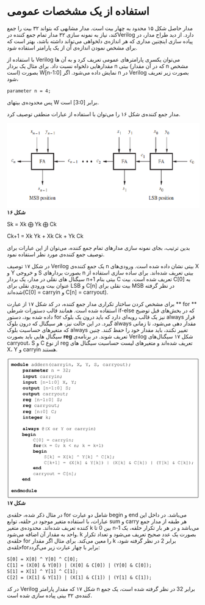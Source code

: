 # استفاده از یک مشخصات عمومی

مدار حاصل شکل ۱۵ محدود به چهار بیت است. مدار مشابهی که بتواند ۳۲ بیت را جمع کند، نیاز به نمونه سازی ۳۲ مدار تمام جمع کننده درVerilog دارد. از دید طراح مدار، در پیاده سازی اینچنین مداری که هر اندازه‌ی دلخواهی می‌تواند داشته باشد، بهتر است که برای مشخص نمودن اندازه‌ی آن از یک پارامتر استفاده شود.

با استفاده از Verilog می‌توان یکسری پارامترهای عمومی تعریف کرد و به آن ها مقدارهایی دلخواه نسبت داد. برای مثال یک بردار n بیتی \(که در آن مقدار n مشخص است\) بصورت W\[n-1:0\] نمایش داده می‌شود. اگر n در Verilog بصورت زیر تعریف شود،

```
parameter n = 4;
```

پس محدوده‌ی بیتهای W برابر \[3:0\] است.

مدار جمع کننده‌ی شکل ۱۶ را می‌توان با استفاده از عبارات منطقی توصیف کرد.

![](/assets/pic16.png)**شکل ۱۶**

 Sk = Xk ⨁ Yk ⨁ Ck

Ck+1 = Xk Yk + Xk Ck + Yk Ck

بدین ترتیب، بجای نمونه سازی مدارهای تمام جمع کننده، می‌توان از این عبارات برای توصیف جمع کننده‌ی مورد نظر استفاده نمود.

در شکل ۱۷ توصیف Verilog یک جمع کننده‌ی n بیتی نشان داده شده است. ورودی‌های X و Y و خروجی S بصورت بردارهای n بیتی تعریف شده‌اند. برای ساده سازی استفاده از سیگنال های نقلی در مدار، یک بردار n+1 بیتی بنام C تعریف شده است. بیت C\[0\] به عنوان بیت ورودی نقلی برای LSB و C\[n\] بیت نقلی برای MSB در نظر گرفته شده‌اند\(C\[0\] = carryin و C\[n\] = carryout\).

برای مشخص کردن ساختار تکراری مدار جمع کننده، در کد شکل ۱۷ از عبارت ** for ** استفاده شده است. همانند قالب دستورات شرطی if-else که در بخش‌های قبل توضیح داده شده بود، دستور for نیز یک قالب رویه‌ای دارد که باید درون یک بلوک always قرار گیرد. در این حالت نیز، هر سیگنال که درون بلوک always مقدار دهی می‌شود، تا زمانی که متغیرهای حساسیت بلوک always تغییر نکنند، باید مقدار خود را حفظ کنند. چنین سیگنال هایی باید بصورت **reg** تعریف شوند. در برنامه‌ی Verilog شکل ۱۷ سیگنال‌های carryout، S و C از نوع reg تعریف شده‌اند و متغیرهای لیست حساسیت سیگنال های X، Y و carryin هستند.

![](/assets/pic17.png)**شکل ۱۷**

در مثال ذکر شده، حلقه‌ی for شامل دو عبارت begin و end می‌باشد. در داخل این عبارات، با استفاده متغیر موجود در حلقه، توابع sum و carry هر طبقه از مدار جمع کننده تعریف شده‌اند. محدوده‌ی متغیر k بین 0 تا n-1 می‌باشد و در هر بار تکرار حلقه، یک واحد به مقدار آن اضافه می‌شود. k بصورت یک عدد صحیح تعریف می‌شود و تعداد تکرار حلقه‌ی for را معین می‌کند. برای مثال اگر مقدار k برابر 2 در نظر گرفته شود، حلقه‌یforبرابر با چهار عبارت زیر می‌گردد:

```
S[0] = X[0] ^ Y[0] ^ C[0];
C[1] = (X[0] & Y[0]) | (X[0] & C[0]) | (Y[0] & C[0]);
S[1] = X[1] ^ Y[1] ^ C[1];
C[2] = (X[1] & Y[1]) | (X[1] & C[1]) | (Y[1] & C[1]);
```

در کد Verilog شکل ۱۷ که مقدار پارامتر n برابر 32 در نظر گرفته شده است، یک جمع کننده‌ی ۳۲ بیتی پیاده سازی شده است.

 

